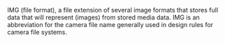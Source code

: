 IMG (file format), a file extension of several image formats that stores full data that will represent (images) from stored media data. IMG is an abbreviation for the camera file name generally used in design rules for camera file systems.
